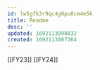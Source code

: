 ```yaml
---
id: lw5gfk3r9qc4g0pu8cm4e5k
title: Readme
desc: ''
updated: 1692113098832
created: 1692113087364
---
```


[[FY23]]
[[FY24]]